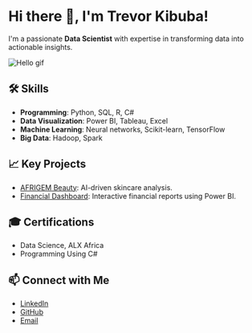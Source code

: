 # Hi there 👋, I'm Trevor Kibuba!
I'm a passionate **Data Scientist** with expertise in transforming data into actionable insights.

![Hello gif](https://media.giphy.com/media/5k5vZwRFZR5aZeniqb/giphy.gif?cid=790b7611zxaw72m3e0galukht75tisvoietrmikrdd72zyao&ep=v1_gifs_search&rid=giphy.gif&ct=g)

## 🛠️ Skills
- **Programming**: Python, SQL, R, C#
- **Data Visualization**: Power BI, Tableau, Excel
- **Machine Learning**: Neural networks, Scikit-learn, TensorFlow
- **Big Data**: Hadoop, Spark

## 📈 Key Projects
- [AFRIGEM Beauty](https://github.com/kibuba-njihia/afrigem-beauty): AI-driven skincare analysis.
- [Financial Dashboard](https://github.com/kibuba-njihia/finance-dashboard): Interactive financial reports using Power BI.

## 🎓 Certifications
- Data Science, ALX Africa
- Programming Using C#

## 📫 Connect with Me
- [LinkedIn](https://www.linkedin.com/in/trevor-kibuba)
- [GitHub](https://github.com/kibuba-njihia)
- [Email](mailto:kibubanjihia@gmail.com)
